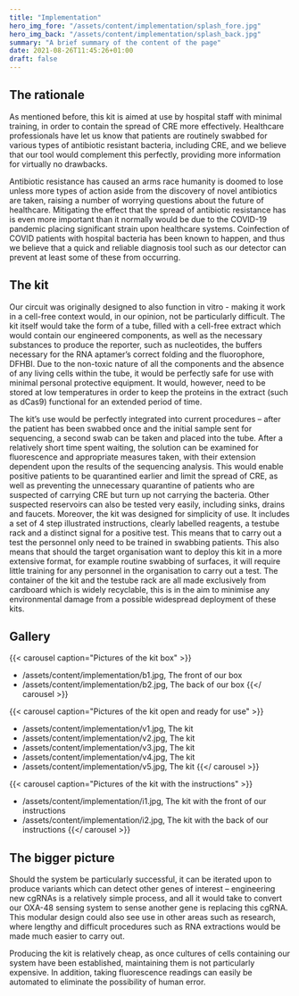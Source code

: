 ```yaml
---
title: "Implementation"
hero_img_fore: "/assets/content/implementation/splash_fore.jpg"
hero_img_back: "/assets/content/implementation/splash_back.jpg"
summary: "A brief summary of the content of the page"
date: 2021-08-26T11:45:26+01:00
draft: false
---
```


## The rationale

As mentioned before, this kit is aimed at use by hospital staff with minimal
training, in order to contain the spread of CRE more effectively. Healthcare
professionals have let us know that patients are routinely swabbed for various
types of antibiotic resistant bacteria, including CRE, and we believe that our
tool would complement this perfectly, providing more information for virtually
no drawbacks.

Antibiotic resistance has caused an arms race humanity is doomed to lose unless
more types of action aside from the discovery of novel antibiotics are taken,
raising a number of worrying questions about the future of healthcare.
Mitigating the effect that the spread of antibiotic resistance has is even more
important than it normally would be due to the COVID-19 pandemic placing
significant strain upon healthcare systems. Coinfection of COVID patients with
hospital bacteria has been known to happen, and thus we believe that a quick and
reliable diagnosis tool such as our detector can prevent at least some of these
from occurring.

## The kit

Our circuit was originally designed to also function in vitro - making it work
in a cell-free context would, in our opinion, not be particularly difficult. The
kit itself would take the form of a tube, filled with a cell-free extract which
would contain our engineered components, as well as the necessary substances to
produce the reporter, such as nucleotides, the buffers necessary for the RNA
aptamer’s correct folding and the fluorophore, DFHBI. Due to the non-toxic
nature of all the components and the absence of any living cells within the
tube, it would be perfectly safe for use with minimal personal protective
equipment. It would, however, need to be stored at low temperatures in order to
keep the proteins in the extract (such as dCas9) functional for an extended
period of time.

The kit’s use would be perfectly integrated into current procedures – after the
patient has been swabbed once and the initial sample sent for sequencing, a
second swab can be taken and placed into the tube. After a relatively short time
spent waiting, the solution can be examined for fluorescence and appropriate
measures taken, with their extension dependent upon the results of the
sequencing analysis. This would enable positive patients to be quarantined
earlier and limit the spread of CRE, as well as preventing the unnecessary
quarantine of patients who are suspected of carrying CRE but turn up not
carrying the bacteria. Other suspected reservoirs can also be tested very
easily, including sinks, drains and faucets. Moreover, the kit was designed for
simplicity of use. It includes a set of 4 step illustrated instructions, clearly
labelled reagents, a testube rack and a distinct signal for a positive test.
This means that to carry out a test the personnel only need to be trained in
swabbing patients. This also means that should the target organisation want to
deploy this kit in a more extensive format, for example routine swabbing of
surfaces, it will require little training for any personnel in the organisation
to carry out a test. The container of the kit and the testube rack are all made
exclusively from cardboard which is widely recyclable, this is in the aim to
minimise any environmental damage from a possible widespread deployment of these
kits.

## Gallery

{{< carousel caption="Pictures of the kit box" >}}
- /assets/content/implementation/b1.jpg, The front of our box
- /assets/content/implementation/b2.jpg, The back of our box
{{</ carousel >}}

{{< carousel caption="Pictures of the kit open and ready for use" >}}
- /assets/content/implementation/v1.jpg, The kit
- /assets/content/implementation/v2.jpg, The kit
- /assets/content/implementation/v3.jpg, The kit
- /assets/content/implementation/v4.jpg, The kit
- /assets/content/implementation/v5.jpg, The kit
{{</ carousel >}}

{{< carousel caption="Pictures of the kit with the instructions" >}}
- /assets/content/implementation/i1.jpg, The kit with the front of our instructions
- /assets/content/implementation/i2.jpg, The kit with the back of our instructions
{{</ carousel >}}

## The bigger picture

Should the system be particularly successful, it can be iterated upon to produce
variants which can detect other genes of interest – engineering new cgRNAs is a
relatively simple process, and all it would take to convert our OXA-48 sensing
system to sense another gene is replacing this cgRNA. This modular design could
also see use in other areas such as research, where lengthy and difficult
procedures such as RNA extractions would be made much easier to carry out.

Producing the kit is relatively cheap, as once cultures of cells containing our
system have been established, maintaining them is not particularly expensive. In
addition, taking fluorescence readings can easily be automated to eliminate the
possibility of human error.

